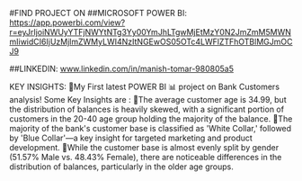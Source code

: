 #FIND PROJECT ON 
##MICROSOFT POWER BI:
https://app.powerbi.com/view?r=eyJrIjoiNWUyYTFjNWYtNTg3Yy00YmJhLTgwMjEtMzY0N2JmZmM5MWNmIiwidCI6IjUzMjlmZWMyLWI4NzItNGEwOS05OTc4LWFlZTFhOTBlMGJmOCJ9

##LINKEDIN:
www.linkedin.com/in/manish-tomar-980805a5

KEY INSIGHTS:
🚀My First latest POWER BI 📊 project on Bank Customers analysis!
Some Key Insights are : 
🔹The average customer age is 34.99, but the distribution of balances is heavily skewed, with a significant portion of customers in the 20-40 age group holding the majority of the balance.
🔹The majority of the bank's customer base is classified as 'White Collar,' followed by 'Blue Collar'—a key insight for targeted marketing and product development.
🔹While the customer base is almost evenly split by gender (51.57% Male vs. 48.43% Female), there are noticeable differences in the distribution of balances, particularly in the older age groups.
